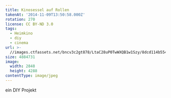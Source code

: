 ```yaml
---
title: Kinosessel auf Rollen
takenAt: '2014-11-09T13:50:58.000Z'
rotation: 270
license: CC BY-ND 3.0
tags:
  - Heimkino
  - diy
  - cinema
url: >-
  //images.ctfassets.net/bncv3c2gt878/LtaC28uP0TwWXQB1w1Szy/8dcd114b554bfd7c6ece948bd28dc1e1/kinosessel-auf-rollen_15724114956_o
size: 4884731
image:
  width: 2848
  height: 4288
contentType: image/jpeg
---
```


ein DIY Projekt